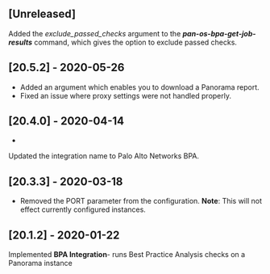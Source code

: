 ## [Unreleased]
Added the *exclude_passed_checks* argument to the ***pan-os-bpa-get-job-results*** command, which gives the option to exclude passed checks.

## [20.5.2] - 2020-05-26
- Added an argument which enables you to download a Panorama report.
- Fixed an issue where proxy settings were not handled properly.

## [20.4.0] - 2020-04-14
-
Updated the integration name to Palo Alto Networks BPA.

## [20.3.3] - 2020-03-18
 - Removed the PORT parameter from the configuration. **Note**: This will not effect currently configured instances.

## [20.1.2] - 2020-01-22
Implemented **BPA Integration**- runs Best Practice Analysis checks on a Panorama instance

